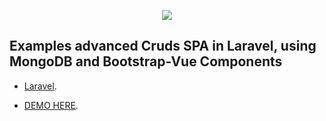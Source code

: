 <p align="center"><img src="https://laravel.com/assets/img/components/logo-laravel.svg"></p>



## Examples advanced Cruds SPA in Laravel, using MongoDB and Bootstrap-Vue Components



- [Laravel](https://laravel.com/docs).


- [DEMO HERE](http://examples.webandwebs.com).
